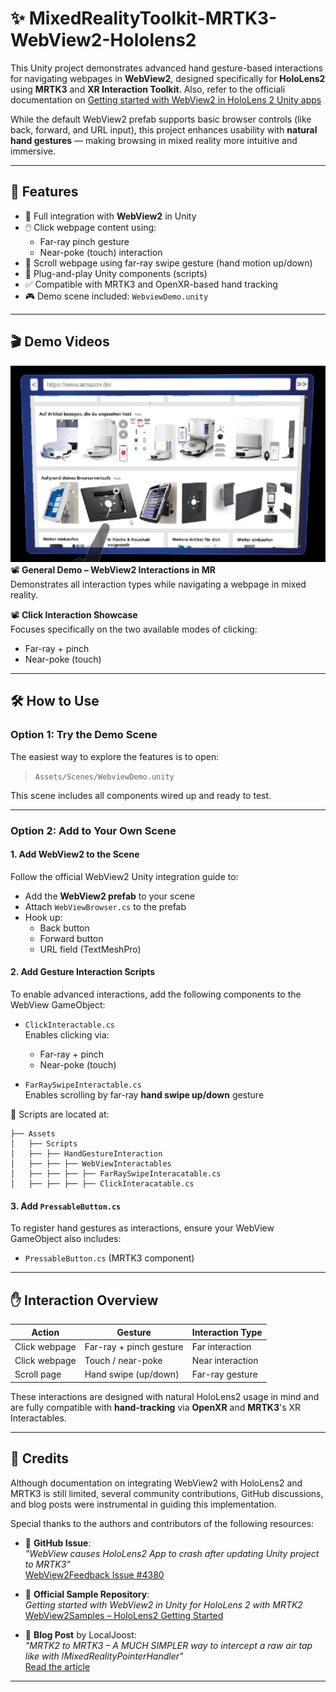 ﻿# ✨ MixedRealityToolkit-MRTK3-WebView2-Hololens2

This Unity project demonstrates advanced hand gesture-based interactions for navigating webpages in **WebView2**, designed specifically for **HoloLens2** using **MRTK3** and **XR Interaction Toolkit**. Also, refer to the officiali documentation on [Getting started with WebView2 in HoloLens 2 Unity apps](https://learn.microsoft.com/en-us/microsoft-edge/webview2/get-started/hololens2) 

While the default WebView2 prefab supports basic browser controls (like back, forward, and URL input), this project enhances usability with **natural hand gestures** — making browsing in mixed reality more intuitive and immersive.

---

## 📌 Features

- 🔗 Full integration with **WebView2** in Unity
- 🖱️ Click webpage content using:
  - Far-ray pinch gesture
  - Near-poke (touch) interaction
- 📜 Scroll webpage using far-ray swipe gesture (hand motion up/down)
- 🧩 Plug-and-play Unity components (scripts)
- ✅ Compatible with MRTK3 and OpenXR-based hand tracking
- 🎮 Demo scene included: `WebviewDemo.unity`

---

## 🎬 Demo Videos

[![General Demo – WebView2 Interactions in MR](Thumbnails/thumbnail1.png)](https://drive.google.com/file/d/1AlJrVqLrV5DMvV4bO2Ha2ak6nxNUejKp/view?usp=sharing)  
📽 **General Demo – WebView2 Interactions in MR**  
Demonstrates all interaction types while navigating a webpage in mixed reality.

📽 **Click Interaction Showcase**  
Focuses specifically on the two available modes of clicking:

- Far-ray + pinch
- Near-poke (touch)

---

## 🛠️ How to Use

### Option 1: Try the Demo Scene

The easiest way to explore the features is to open:

> `Assets/Scenes/WebviewDemo.unity`

This scene includes all components wired up and ready to test.

---

### Option 2: Add to Your Own Scene

#### 1. Add WebView2 to the Scene

Follow the official WebView2 Unity integration guide to:

- Add the **WebView2 prefab** to your scene
- Attach `WebViewBrowser.cs` to the prefab
- Hook up:
  - Back button
  - Forward button
  - URL field (TextMeshPro)

#### 2. Add Gesture Interaction Scripts

To enable advanced interactions, add the following components to the WebView GameObject:

- `ClickInteractable.cs`  
  Enables clicking via:
  - Far-ray + pinch
  - Near-poke (touch)

- `FarRaySwipeInteractable.cs`  
  Enables scrolling by far-ray **hand swipe up/down** gesture

📁 Scripts are located at:

```
├── Assets
│   ├── Scripts
│   ├── ├── HandGestureInteraction
│   ├── ├── ├── WebViewInteractables
│   ├── ├── ├── ├── FarRaySwipeInteracatable.cs
│   ├── ├── ├── ├── ClickInteracatable.cs

```

#### 3. Add `PressableButton.cs`

To register hand gestures as interactions, ensure your WebView GameObject also includes:

- `PressableButton.cs` (MRTK3 component)


---

## ✋ Interaction Overview

| Action          | Gesture                   | Interaction Type     |
|------------------|----------------------------|------------------------|
| Click webpage    | Far-ray + pinch gesture    | Far interaction        |
| Click webpage    | Touch / near-poke          | Near interaction       |
| Scroll page      | Hand swipe (up/down)       | Far-ray gesture        |

These interactions are designed with natural HoloLens2 usage in mind and are fully compatible with **hand-tracking** via **OpenXR** and **MRTK3**'s XR Interactables.

---

## 🙌 Credits

Although documentation on integrating WebView2 with HoloLens2 and MRTK3 is still limited, several community contributions, GitHub discussions, and blog posts were instrumental in guiding this implementation.

Special thanks to the authors and contributors of the following resources:

- 🐞 **GitHub Issue**:  
  _"WebView causes HoloLens2 App to crash after updating Unity project to MRTK3"_  
  [WebView2Feedback Issue #4380](https://github.com/MicrosoftEdge/WebView2Feedback/issues/4380)

- 📁 **Official Sample Repository**:  
  _Getting started with WebView2 in Unity for HoloLens 2 with MRTK2_  
  [WebView2Samples – HoloLens2 Getting Started](https://github.com/MicrosoftEdge/WebView2Samples/tree/main/GettingStartedGuides/HoloLens2_GettingStarted)

- 📝 **Blog Post** by LocalJoost:  
  _"MRTK2 to MRTK3 – A MUCH SIMPLER way to intercept a raw air tap like with IMixedRealityPointerHandler"_  
  [Read the article](https://localjoost.github.io/MRTK2-to-MRTK3-a-MUCH-SIMPLER-way-to-intercept-a-raw-air-tap-like-with-IMixedRealityPointerHandler/)

---